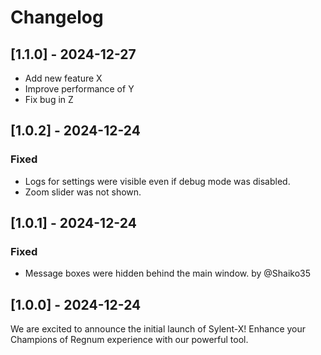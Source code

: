 # Changelog

## [1.1.0] - 2024-12-27
- Add new feature X
- Improve performance of Y
- Fix bug in Z

## [1.0.2] - 2024-12-24
### Fixed
- Logs for settings were visible even if debug mode was disabled.
- Zoom slider was not shown.

## [1.0.1] - 2024-12-24
### Fixed
- Message boxes were hidden behind the main window. by @Shaiko35

## [1.0.0] - 2024-12-24

We are excited to announce the initial launch of Sylent-X! Enhance your Champions of Regnum experience with our powerful tool.
